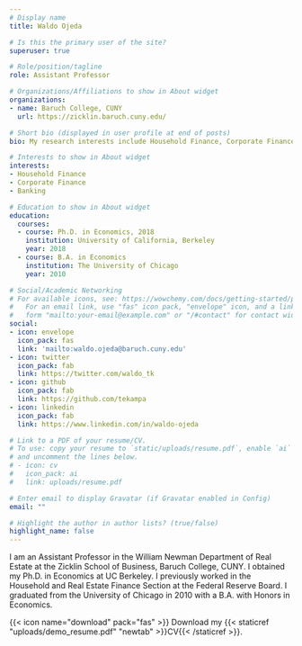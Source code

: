 ```yaml
---
# Display name
title: Waldo Ojeda

# Is this the primary user of the site?
superuser: true

# Role/position/tagline
role: Assistant Professor

# Organizations/Affiliations to show in About widget
organizations:
- name: Baruch College, CUNY
  url: https://zicklin.baruch.cuny.edu/

# Short bio (displayed in user profile at end of posts)
bio: My research interests include Household Finance, Corporate Finance, and Banking

# Interests to show in About widget
interests:
- Household Finance
- Corporate Finance
- Banking

# Education to show in About widget
education:
  courses:
  - course: Ph.D. in Economics, 2018
    institution: University of California, Berkeley
    year: 2018
  - course: B.A. in Economics
    institution: The University of Chicago
    year: 2010

# Social/Academic Networking
# For available icons, see: https://wowchemy.com/docs/getting-started/page-builder/#icons
#   For an email link, use "fas" icon pack, "envelope" icon, and a link in the
#   form "mailto:your-email@example.com" or "/#contact" for contact widget.
social:
- icon: envelope
  icon_pack: fas
  link: 'mailto:waldo.ojeda@baruch.cuny.edu'
- icon: twitter
  icon_pack: fab
  link: https://twitter.com/waldo_tk
- icon: github
  icon_pack: fab
  link: https://github.com/tekampa
- icon: linkedin
  icon_pack: fab
  link: https://www.linkedin.com/in/waldo-ojeda

# Link to a PDF of your resume/CV.
# To use: copy your resume to `static/uploads/resume.pdf`, enable `ai` icons in `params.toml`, 
# and uncomment the lines below.
# - icon: cv
#   icon_pack: ai
#   link: uploads/resume.pdf

# Enter email to display Gravatar (if Gravatar enabled in Config)
email: ""

# Highlight the author in author lists? (true/false)
highlight_name: false
---
```


I am an Assistant Professor in the William Newman Department of Real Estate at the Zicklin School of Business, Baruch College, CUNY. I obtained my Ph.D. in Economics at UC Berkeley. I previously worked in the Household and Real Estate Finance Section at the Federal Reserve Board. I graduated from the University of Chicago in 2010 with a B.A. with Honors in Economics.

{{< icon name="download" pack="fas" >}} Download my {{< staticref "uploads/demo_resume.pdf" "newtab" >}}CV{{< /staticref >}}.
